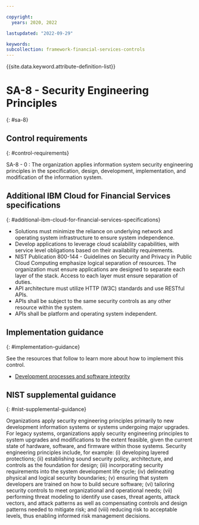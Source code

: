 ```yaml
---

copyright:
  years: 2020, 2022

lastupdated: "2022-09-29"

keywords: 
subcollection: framework-financial-services-controls
---
```


{{site.data.keyword.attribute-definition-list}}

               
# SA-8 - Security Engineering Principles
{: #sa-8}

## Control requirements
{: #control-requirements}

SA-8 - 0
    : The organization applies information system security engineering principles in the specification, design, development, implementation, and modification of the information system.

## Additional IBM Cloud for Financial Services specifications
{: #additional-ibm-cloud-for-financial-services-specifications}

- Solutions must minimize the reliance on underlying network and operating system infrastructure to ensure system independence.
- Develop applications to leverage cloud scalability capabilities, with service level obligations based on their availability requirements.
- NIST Publication 800-144 - Guidelines on Security and Privacy in Public Cloud Computing emphasize logical separation of resources.  The organization must ensure applications are designed to separate each layer of the stack.  Access to each layer must ensure separation of duties.
- API architecture must utilize HTTP (W3C) standards and use RESTful APIs. 
- APIs shall be subject to the same security controls as any other resource within the system.
- APIs shall be platform and operating system independent.

## Implementation guidance
{: #implementation-guidance}

See the resources that follow to learn more about how to implement this control.

- [Development processes and software integrity](/docs/framework-financial-services?topic=framework-financial-services-shared-development-processes)

## NIST supplemental guidance
{: #nist-supplemental-guidance}

Organizations apply security engineering principles primarily to new development information systems or systems undergoing major upgrades. For legacy systems, organizations apply security engineering principles to system upgrades and modifications to the extent feasible, given the current state of hardware, software, and firmware within those systems. Security engineering principles include, for example: (i) developing layered protections; (ii) establishing sound security policy, architecture, and controls as the foundation for design; (iii) incorporating security requirements into the system development life cycle; (iv) delineating physical and logical security boundaries; (v) ensuring that system developers are trained on how to build secure software; (vi) tailoring security controls to meet organizational and operational needs; (vii) performing threat modeling to identify use cases, threat agents, attack vectors, and attack patterns as well as compensating controls and design patterns needed to mitigate risk; and (viii) reducing risk to acceptable levels, thus enabling informed risk management decisions.



